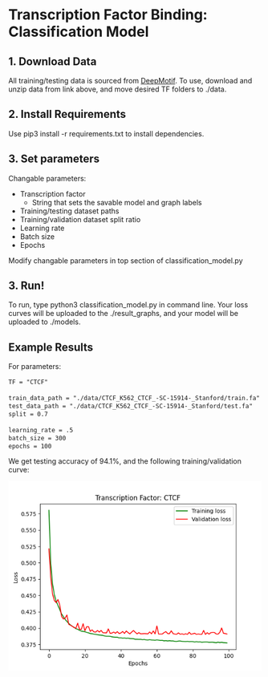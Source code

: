 # Transcription Factor Binding: Classification Model

## 1. Download Data ##

All training/testing data is sourced from [DeepMotif](https://github.com/QData/DeepMotif). 
To use, download and unzip data from link above, and move desired TF folders to ./data. 

## 2. Install Requirements ##

Use 
    pip3 install -r requirements.txt 
to install dependencies.

## 3. Set parameters ##

Changable parameters:
* Transcription factor
    * String that sets the savable model and graph labels
* Training/testing dataset paths
* Training/validation dataset split ratio
* Learning rate
* Batch size
* Epochs

Modify changable parameters in top section of classification_model.py

## 3. Run! ##
To run, type
    python3 classification_model.py
in command line. Your loss curves will be uploaded to the ./result_graphs, and your model will be uploaded to ./models.

## Example Results ##

For parameters: 
    
    TF = "CTCF"

    train_data_path = "./data/CTCF_K562_CTCF_-SC-15914-_Stanford/train.fa"
    test_data_path = "./data/CTCF_K562_CTCF_-SC-15914-_Stanford/test.fa"
    split = 0.7

    learning_rate = .5 
    batch_size = 300
    epochs = 100
    
We get testing accuracy of 94.1%, and the following training/validation curve:

![Loss Curves: CTCF](/result_graphs/sample_loss_curve_CTCF.png)
